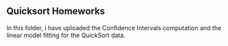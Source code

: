 ## Quicksort Homeworks
In this folder, i have uploaded the Confidence Intervals computation and the linear model fitting for the QuickSort data.
